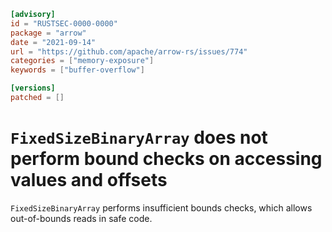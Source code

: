 ```toml
[advisory]
id = "RUSTSEC-0000-0000"
package = "arrow"
date = "2021-09-14"
url = "https://github.com/apache/arrow-rs/issues/774"
categories = ["memory-exposure"]
keywords = ["buffer-overflow"]

[versions]
patched = []
```

# `FixedSizeBinaryArray` does not perform bound checks on accessing values and offsets

`FixedSizeBinaryArray` performs insufficient bounds checks, which allows out-of-bounds reads in safe code.
